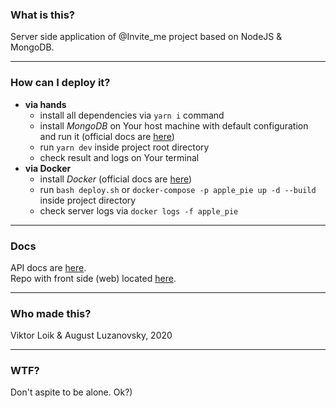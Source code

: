 ### What is this?   
Server side application of @Invite_me project based on NodeJS & MongoDB.    
***
### How can I deploy it?
 + **via hands**
    * install all dependencies via `yarn i` command
    * install *MongoDB* on Your host machine with default configuration and run it (official docs are [here](https://docs.mongodb.com/manual))
    * run `yarn dev` inside project root directory
    * check result and logs on Your terminal
 + **via Docker**
    * install *Docker* (official docs are [here](https://docs.docker.com/))
    * run `bash deploy.sh` or `docker-compose -p apple_pie up -d --build` inside project directory
    * check server logs via `docker logs -f apple_pie`
***
### Docs
API docs are [here](/APIdocs.md).    
Repo with front side (web) located [here](https://github.com/bringmetheaugust/Choko_pie).
***
### Who made this?
Viktor Loik & August Luzanovsky, 2020
***
### WTF?
Don't aspite to be alone. Ok?)

